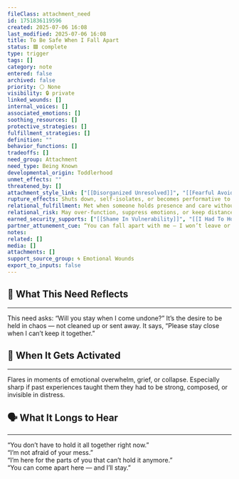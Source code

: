 ```yaml
---
fileClass: attachment_need
id: 1751836119596
created: 2025-07-06 16:08
last_modified: 2025-07-06 16:08
title: To Be Safe When I Fall Apart
status: 🟩 complete
type: trigger
tags: []
category: note
entered: false
archived: false
priority: ⚪ None
visibility: 🔒 private
linked_wounds: []
internal_voices: []
associated_emotions: []
soothing_resources: []
protective_strategies: []
fulfillment_strategies: []
definition: ""
behavior_functions: []
tradeoffs: []
need_group: Attachment
need_type: Being Known
developmental_origin: Toddlerhood
unmet_effects: ""
threatened_by: []
attachment_style_link: ["[[Disorganized Unresolved]]", "[[Fearful Avoidant Split]]"]
rupture_effects: Shuts down, self-isolates, or becomes performative to avoid being shamed while vulnerable
relational_fulfillment: Met when someone holds presence and care without rushing, judging, or fixing during emotional breakdowns
relational_risk: May over-function, suppress emotions, or keep distance to avoid being seen in pain
earned_security_supports: ["[[Shame In Vulnerability]]", "[[I Had To Hold It Together]]"]
partner_attunement_cue: “You can fall apart with me — I won’t leave or turn away.”
notes: 
related: []
media: []
attachments: []
support_source_group: 🌀 Emotional Wounds
export_to_inputs: false
---
```


## 🤝 What This Need Reflects
---
This need asks: “Will you stay when I come undone?” It’s the desire to be held in chaos — not cleaned up or sent away. It says, “Please stay close when I can’t keep it together.”

## 🧲 When It Gets Activated
---
Flares in moments of emotional overwhelm, grief, or collapse. Especially sharp if past experiences taught them they had to be strong, composed, or invisible in distress.

## 🗣️ What It Longs to Hear
---
“You don’t have to hold it all together right now.”  
“I’m not afraid of your mess.”  
“I’m here for the parts of you that can’t hold it anymore.”  
“You can come apart here — and I’ll stay.”
	